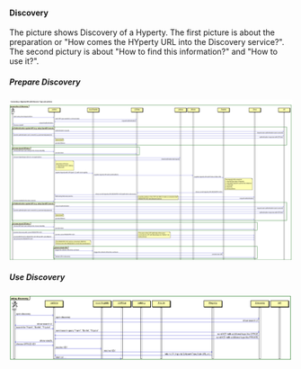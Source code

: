 
#### Discovery

The picture shows Discovery of a Hyperty.  The first picture is about the preparation or "How comes the HYperty URL into the Discovery service?". The second pictury is about "How to find this information?" and "How to use it?".

##### Prepare Discovery

![Prepare Discovery](prepare_discovery.png)

##### Use Discovery

![Use Discovery](use_discovery.png)


